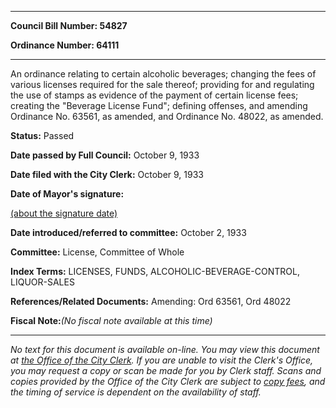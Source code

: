 

********

**Council Bill Number: 54827**
   
**Ordinance Number: 64111**
********

 An ordinance relating to certain alcoholic beverages; changing the fees of various licenses required for the sale thereof; providing for and regulating the use of stamps as evidence of the payment of certain license fees; creating the "Beverage License Fund"; defining offenses, and amending Ordinance No. 63561, as amended, and Ordinance No. 48022, as amended.

**Status:** Passed
   
**Date passed by Full Council:** October 9, 1933
   
**Date filed with the City Clerk:** October 9, 1933
   
**Date of Mayor's signature:**
   
[(about the signature date)](/~public/approvaldate.htm)
   
   
   
**Date introduced/referred to committee:** October 2, 1933
   
**Committee:** License, Committee of Whole
   
   
**Index Terms:** LICENSES, FUNDS, ALCOHOLIC-BEVERAGE-CONTROL, LIQUOR-SALES

**References/Related Documents:** Amending: Ord 63561, Ord 48022

**Fiscal Note:**_(No fiscal note available at this time)_
********

_No text for this document is available on-line. You may view this document at [the Office of the City Clerk](http://www.seattle.gov/leg/clerk/contactUs.htm). If you are unable to visit the Clerk's Office, you may request a copy or scan be made for you by Clerk staff. Scans and copies provided by the Office of the City Clerk are subject to [copy fees](http://clerk.seattle.gov/~public/clerkfees.htm), and the timing of service is dependent on the availability of staff._

